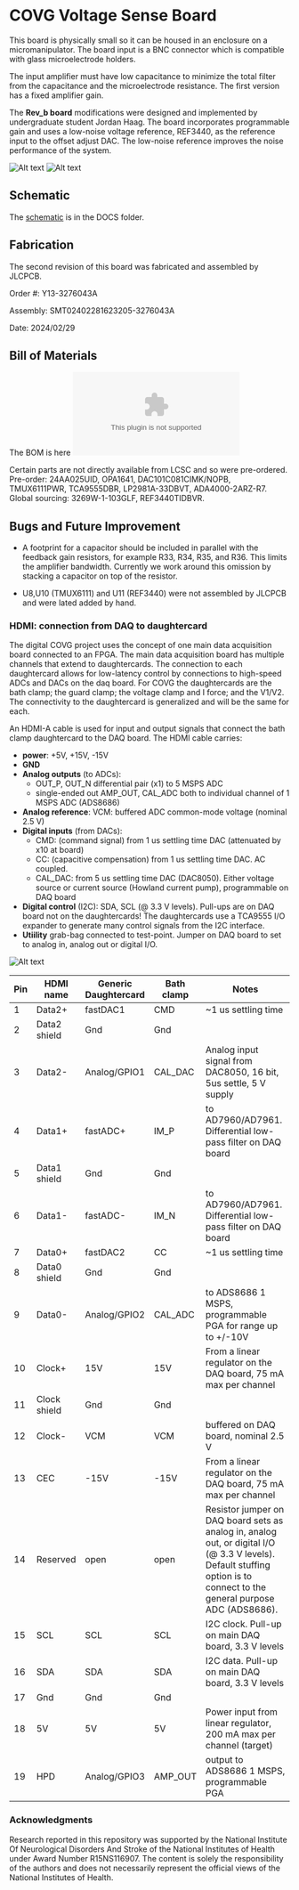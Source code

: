 # COVG Voltage Sense Board

This board is physically small so it can be housed in an enclosure on a micromanipulator. The board input is a BNC connector which is compatible with glass microelectrode holders. 

The input amplifier must have low capacitance to minimize the total filter from the capacitance and the microelectrode resistance. The first version has a fixed amplifier gain. 

The **Rev_b board** modifications were designed and implemented by undergraduate student Jordan Haag. The board incorporates programmable gain and uses a low-noise voltage reference, REF3440, as the reference input to the offset adjust DAC. The low-noise reference improves the noise performance of the system. 

![Alt text](docs/voltage_sense_3d_top.png)
![Alt text](docs/voltage_sense_3d_bottom.png)

## Schematic
The [schematic](docs/voltage_sense.pdf) is in the DOCS folder.

## Fabrication
The second revision of this board was fabricated and assembled by JLCPCB. 

Order #: Y13-3276043A 

Assembly: SMT02402281623205-3276043A

Date: 2024/02/29

## Bill of Materials

The BOM is here ![JLCPCB assembly BOM](jlcpcb/production_files/BOM-voltage_sense.csv) 

Certain parts are not directly available from LCSC and so were pre-ordered. Pre-order: 24AA025UID, OPA1641,
DAC101C081CIMK/NOPB, TMUX6111PWR, TCA9555DBR, LP2981A-33DBVT, ADA4000-2ARZ-R7. Global sourcing: 3269W-1-103GLF, REF3440TIDBVR.

## Bugs and Future Improvement

* A footprint for a capacitor should be included in parallel with the feedback gain resistors, for example R33, R34, R35, and R36. This limits the amplifier bandwidth. Currently we work around this omission by stacking a capacitor on top of the resistor. 

* U8,U10 (TMUX6111) and U11 (REF3440) were not assembled by JLCPCB and were lated added by hand.


### HDMI: connection from DAQ to daughtercard 

The digital COVG project uses the concept of one main data acquisition board connected to an FPGA. The main data acquisition board has multiple channels that extend to daughtercards. The connection to each daughtercard allows for low-latency control by connections to high-speed ADCs and DACs on the daq board. For COVG the daughtercards are the bath clamp; the guard clamp; the voltage clamp and I force; and the V1/V2. The connectivity to the daughtercard is generalized and will be the same for each. 

An HDMI-A cable is used for input and output signals that connect the bath clamp daughtercard to the DAQ board. The HDMI cable carries:

- **power**: +5V, +15V, -15V
- **GND** 
- **Analog outputs** (to ADCs): 
	- OUT\_P, OUT\_N differential pair (x1) to 5 MSPS ADC 
	- single-ended out AMP\_OUT, CAL\_ADC both to individual channel of 1 MSPS ADC (ADS8686) 
- **Analog reference**: VCM: buffered ADC common-mode voltage (nominal 2.5 V)
- **Digital inputs** (from DACs): 
	- CMD: (command signal) from 1 us settling time DAC (attenuated by x10 at board)
	- CC: (capacitive compensation) from 1 us settling time DAC. AC coupled. 
	- CAL_DAC: from 5 us settling time DAC (DAC8050). Either voltage source or current source (Howland current pump), programmable on DAQ board
- **Digital control** (I2C): SDA, SCL (@ 3.3 V levels). Pull-ups are on DAQ board not on the daughtercards! The daughtercards use a TCA9555 I/O expander to generate many control signals from the I2C interface. 
- **Utiility** grab-bag connected to test-point. Jumper on DAQ board to set to analog in, analog out or digital I/O.


![Alt text](docs/hdmi.png)


| Pin | HDMI name    | Generic Daughtercard     | Bath clamp | Notes  |
|-----|--------------|--------------|------------|---------------------------------------------------------------------------|
| 1   | Data2+       | fastDAC1     | CMD        | ~1 us settling time                      |
| 2   | Data2 shield | Gnd          | Gnd        |                                                                           |
| 3   | Data2-       | Analog/GPIO1 | CAL_DAC    | Analog input signal from DAC8050, 16 bit, 5us settle, 5 V supply                                                                         |
| 4   | Data1+       | fastADC+     | IM_P       | to AD7960/AD7961. Differential low-pass filter on DAQ board                                                                          |
| 5   | Data1 shield | Gnd          | Gnd        |                                                                           |
| 6   | Data1-       | fastADC-     | IM_N       | to AD7960/AD7961. Differential low-pass filter on DAQ board                                                                          |
| 7   | Data0+       | fastDAC2     | CC         | ~1 us settling time                                                                          |
| 8   | Data0 shield | Gnd          | Gnd        |                                                                           |
| 9   | Data0-       | Analog/GPIO2 | CAL_ADC    | to ADS8686 1 MSPS, programmable PGA for range up to +/-10V                                                           |
| 10  | Clock+       | 15V          | 15V        | From a linear regulator on the DAQ board, 75 mA max per channel                                                                         |
| 11  | Clock shield | Gnd          | Gnd        |                                                                           |
| 12  | Clock-       | VCM          | VCM        | buffered on DAQ board, nominal 2.5 V                                                                          |
| 13  | CEC          | -15V         | -15V       | From a linear regulator on the DAQ board, 75 mA max per channel                             |
| 14  | Reserved     | open         | open       | Resistor jumper on DAQ board sets as analog in, analog out, or digital I/O (@ 3.3 V levels). Default stuffing option is to connect to the general purpose ADC (ADS8686). |
| 15  | SCL          | SCL          | SCL        | I2C clock. Pull-up on main DAQ board, 3.3 V levels                |
| 16  | SDA          | SDA          | SDA        | I2C data. Pull-up on main DAQ board, 3.3 V levels                 |
| 17  | Gnd          | Gnd          | Gnd        |                                                                           |
| 18  | 5V           | 5V           | 5V         | Power input from linear regulator, 200 mA max per channel (target)  |
| 19  | HPD          | Analog/GPIO3 | AMP_OUT    | output to ADS8686 1 MSPS, programmable PGA                        |



### Acknowledgments


Research reported in this repository was supported by the National Institute Of Neurological Disorders And Stroke of the National Institutes of Health under Award Number R15NS116907. The content is solely the responsibility of the authors and does not necessarily represent the official views of the National Institutes of Health.

